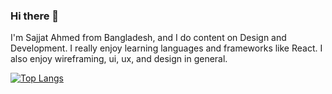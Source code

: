 ### Hi there 👋

I'm Sajjat Ahmed from Bangladesh, and I do content on Design and Development. I really enjoy learning languages and frameworks like React. I also enjoy wireframing, ui, ux, and design in general.

[![Top Langs](https://github-readme-stats.vercel.app/api/top-langs/?username=sajjat-ahmed)](https://github.com/anuraghazra/github-readme-stats)
